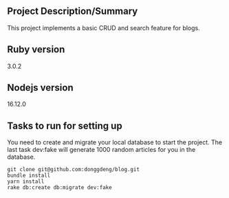 ## Project Description/Summary

This project implements a basic CRUD and search feature for blogs.

## Ruby version

3.0.2

## Nodejs version

16.12.0

## Tasks to run for setting up

You need to create and migrate your local database to start the project. The last task dev:fake will generate 1000 random articles for you in the database.

```
git clone git@github.com:donggdeng/blog.git
bundle install
yarn install
rake db:create db:migrate dev:fake
```